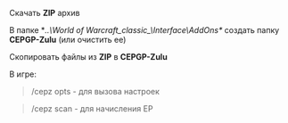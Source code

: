 Скачать **ZIP** архив

В папке **..\World of Warcraft\_classic_\Interface\AddOns\** создать папку **CEPGP-Zulu** (или очистить ее)

Скопировать файлы из **ZIP** в **CEPGP-Zulu**

В игре:
>/cepz opts - для вызова настроек

>/cepz scan - для начисления EP
